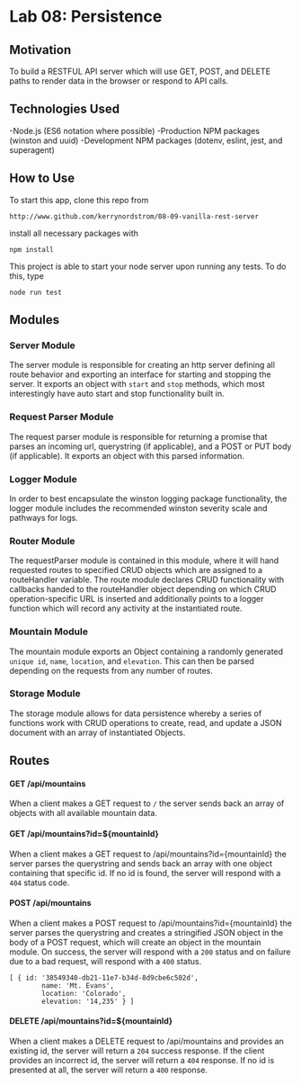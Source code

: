 # Lab 08: Persistence

## Motivation
To build a RESTFUL API server which will use GET, POST, and DELETE paths to render data in the browser or respond to API calls.

## Technologies Used
-Node.js (ES6 notation where possible)
-Production NPM packages (winston and uuid)
-Development NPM packages (dotenv, eslint, jest, and superagent)

## How to Use

To start this app, clone this repo from 

  `http://www.github.com/kerrynordstrom/08-09-vanilla-rest-server`

install all necessary packages with 

  `npm install`

  This project is able to start your node server upon running any tests.  To do this, type

  `node run test`

## Modules

### Server Module 
The server module is responsible for creating an http server defining all route behavior and exporting an interface for starting and stopping the server. It exports an object with `start` and `stop` methods, which most interestingly have auto start and stop functionality built in. 

### Request Parser Module
The request parser module is responsible for returning a promise that parses an incoming url, querystring (if applicable), and a POST or PUT body (if applicable). It exports an object with this parsed information.

### Logger Module
In order to best encapsulate the winston logging package functionality, the logger module includes the recommended winston severity scale and pathways for logs.

### Router Module
The requestParser module is contained in this module, where it will hand requested routes to specified CRUD objects which are assigned to a routeHandler variable.  The route module declares CRUD functionality with callbacks handed to the routeHandler object depending on which CRUD operation-specific URL is inserted and additionally points to a logger function which will record any activity at the instantiated route. 

### Mountain Module
The mountain module exports an Object containing a randomly generated `unique id`, `name`, `location`, and `elevation`.  This can then be parsed depending on the requests from any number of routes.

### Storage Module
The storage module allows for data persistence whereby a series of functions work with CRUD operations to create, read, and update a JSON document with an array of instantiated Objects.

## Routes

#### GET /api/mountains
When a client makes a GET request to `/` the server sends back an array of objects with all available mountain data.


#### GET /api/mountains?id=${mountainId}
When a client makes a GET request to /api/mountains?id={mountainId} the server parses the querystring and sends back an array with one object containing that specific id.  If no id is found, the server will respond with a `404` status code.

#### POST /api/mountains
When a client makes a POST request to /api/mountains?id={mountainId} the server parses the querystring and creates a stringified JSON object in the body of a POST request, which will create an object in the mountain module.  On success, the server will respond with a `200` status and on failure due to a bad request, will respond with a `400` status.

```
[ { id: '38549340-db21-11e7-b34d-8d9cbe6c502d',
        name: 'Mt. Evans',
        location: 'Colorado',
        elevation: '14,235' } ]
```


#### DELETE /api/mountains?id=${mountainId}
When a client makes a DELETE request to /api/mountains and provides an existing id, the server will return a `204` success response.  If the client provides an incorrect id, the server will return a `404` response.  If no id is presented at all, the server will return a `400` response.




